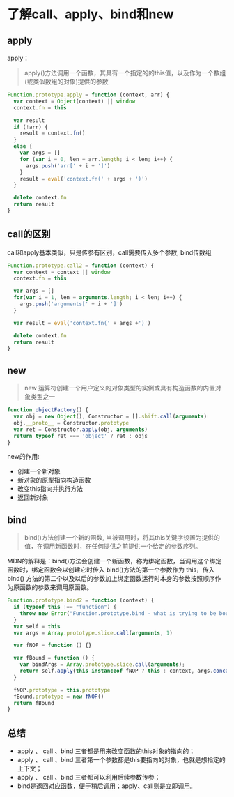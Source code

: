 # 了解call、apply、bind和new

## apply
apply：
> apply()方法调用一个函数，其具有一个指定的的this值，以及作为一个数组(或类似数组的对象)提供的参数

```js
Function.prototype.apply = function (context, arr) {
  var context = Object(context) || window
  context.fn = this

  var result
  if (!arr) {
    result = context.fn()
  }
  else {
    var args = []
    for (var i = 0, len = arr.length; i < len; i++) {
      args.push('arr[' + i + ']')
    }
    result = eval('context.fn(' + args + ')')
  }

  delete context.fn
  return result
}
```

## call的区别  
call和apply基本类似，只是传参有区别，call需要传入多个参数, bind传数组
```js
Function.prototype.call2 = function (context) {
  var context = context || window
  context.fn = this

  var args = []
  for(var i = 1, len = arguments.length; i < len; i++) {
    args.push('arguments[' + i + ']')
  }

  var result = eval('context.fn(' + args +')')

  delete context.fn
  return result
}

```
## new
> new 运算符创建一个用户定义的对象类型的实例或具有构造函数的内置对象类型之一

```js
function objectFactory() {
  var obj = new Object(), Constructor = [].shift.call(arguments)
  obj.__proto__ = Constructor.prototype
  var ret = Constructor.apply(obj, arguments)
  return typeof ret === 'object' ? ret : objs
}
```
new的作用:
- 创建一个新对象
- 新对象的原型指向构造函数
- 改变this指向并执行方法
- 返回新对象

## bind
> bind()方法创建一个新的函数, 当被调用时，将其this关键字设置为提供的值，在调用新函数时，在任何提供之前提供一个给定的参数序列。

MDN的解释是：bind()方法会创建一个新函数，称为绑定函数，当调用这个绑定函数时，绑定函数会以创建它时传入 bind()方法的第一个参数作为 this，传入 bind() 方法的第二个以及以后的参数加上绑定函数运行时本身的参数按照顺序作为原函数的参数来调用原函数。
```js
Function.prototype.bind2 = function (context) {
  if (typeof this !== "function") {
    throw new Error("Function.prototype.bind - what is trying to be bound is not callable")
  }
  var self = this
  var args = Array.prototype.slice.call(arguments, 1)

  var fNOP = function () {}

  var fBound = function () {
    var bindArgs = Array.prototype.slice.call(arguments);
    return self.apply(this instanceof fNOP ? this : context, args.concat(bindArgs))
  }

  fNOP.prototype = this.prototype
  fBound.prototype = new fNOP()
  return fBound
}
```
## 总结
- apply 、 call 、bind 三者都是用来改变函数的this对象的指向的；
- apply 、 call 、bind 三者第一个参数都是this要指向的对象，也就是想指定的上下文；
- apply 、 call 、bind 三者都可以利用后续参数传参；
- bind是返回对应函数，便于稍后调用；apply、call则是立即调用。

